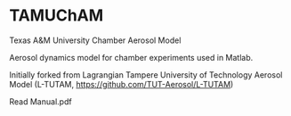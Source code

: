 # TAMUChAM
Texas A&M University Chamber Aerosol Model

Aerosol dynamics model for chamber experiments used in Matlab.

Initially forked from Lagrangian Tampere University of Technology Aerosol Model (L-TUTAM, https://github.com/TUT-Aerosol/L-TUTAM)

Read Manual.pdf
